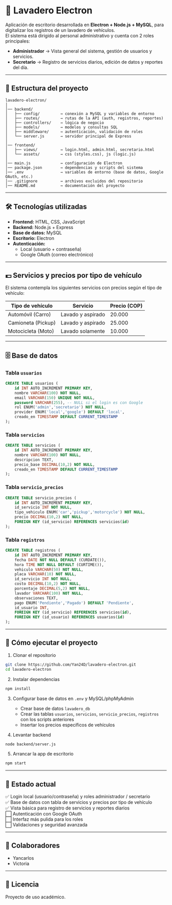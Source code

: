 # 🚗 Lavadero Electron

Aplicación de escritorio desarrollada en **Electron + Node.js + MySQL**, para digitalizar los registros de un lavadero de vehículos.  
El sistema está dirigido al personal administrativo y cuenta con 2 roles principales:

- **Administrador** → Vista general del sistema, gestión de usuarios y servicios.
- **Secretario** → Registro de servicios diarios, edición de datos y reportes del día.

---

## 📂 Estructura del proyecto
```
lavadero-electron/
│
│── backend/                   
│   ├── config/         → conexión a MySQL y variables de entorno
│   ├── routes/         → rutas de la API (auth, registros, reportes)
│   ├── controllers/    → lógica de negocio
│   ├── models/         → modelos y consultas SQL
│   ├── middleware/     → autenticación, validación de roles
│   └── server.js       → servidor principal de Express
│
│── frontend/                 
│   ├── views/          → login.html, admin.html, secretario.html
│   └── assets/         → css (styles.css), js (logic.js)
│
│── main.js             → configuración de Electron
│── package.json        → dependencias y scripts del sistema
│── .env                → variables de entorno (base de datos, Google OAuth, etc.)
│── .gitignore          → archivos excluidos del repositorio
│── README.md           → documentación del proyecto
```

---

## 🛠️ Tecnologías utilizadas

- **Frontend:** HTML, CSS, JavaScript  
- **Backend:** Node.js + Express  
- **Base de datos:** MySQL  
- **Escritorio:** Electron  
- **Autenticación:**  
  - Local (usuario + contraseña)  
  - Google OAuth (correo electrónico)

---

## 💵 Servicios y precios por tipo de vehículo

El sistema contempla los siguientes servicios con precios según el tipo de vehículo:

| Tipo de vehículo     | Servicio                     | Precio (COP)     |
|----------------------|-------------------------------|--------------------|
| Automóvil (Carro)     | Lavado y aspirado            | 20.000             |
| Camioneta (Pickup)    | Lavado y aspirado            | 25.000             |
| Motocicleta (Moto)    | Lavado solamente             | 10.000             |

---

## 🗄️ Base de datos

### Tabla `usuarios`
```sql
CREATE TABLE usuarios (
    id INT AUTO_INCREMENT PRIMARY KEY,
    nombre VARCHAR(100) NOT NULL,
    email VARCHAR(150) UNIQUE NOT NULL,
    password VARCHAR(255), -- NULL si el login es con Google
    rol ENUM('admin','secretario') NOT NULL,
    provider ENUM('local','google') DEFAULT 'local',
    creado_en TIMESTAMP DEFAULT CURRENT_TIMESTAMP
);
```

### Tabla `servicios`
```sql
CREATE TABLE servicios (
    id INT AUTO_INCREMENT PRIMARY KEY,
    nombre VARCHAR(100) NOT NULL,
    descripcion TEXT,
    precio_base DECIMAL(10,2) NOT NULL,
    creado_en TIMESTAMP DEFAULT CURRENT_TIMESTAMP
);
```

### Tabla `servicio_precios`
```sql
CREATE TABLE servicio_precios (
    id INT AUTO_INCREMENT PRIMARY KEY,
    id_servicio INT NOT NULL,
    tipo_vehiculo ENUM('car','pickup','motorcycle') NOT NULL,
    precio DECIMAL(10,2) NOT NULL,
    FOREIGN KEY (id_servicio) REFERENCES servicios(id)
);
```

### Tabla `registros`
```sql
CREATE TABLE registros (
    id INT AUTO_INCREMENT PRIMARY KEY,
    fecha DATE NOT NULL DEFAULT (CURDATE()),
    hora TIME NOT NULL DEFAULT (CURTIME()),
    vehiculo VARCHAR(50) NOT NULL,
    placa VARCHAR(10) NOT NULL,
    id_servicio INT NOT NULL,
    costo DECIMAL(10,2) NOT NULL,
    porcentaje DECIMAL(5,2) NOT NULL,
    lavador VARCHAR(100) NOT NULL,
    observaciones TEXT,
    pago ENUM('Pendiente','Pagado') DEFAULT 'Pendiente',
    id_usuario INT,
    FOREIGN KEY (id_servicio) REFERENCES servicios(id),
    FOREIGN KEY (id_usuario) REFERENCES usuarios(id)
);
```

---

## 🚀 Cómo ejecutar el proyecto

1. Clonar el repositorio  
```bash
git clone https://github.com/Yan24D/lavadero-electron.git
cd lavadero-electron
```

2. Instalar dependencias  
```bash
npm install
```

3. Configurar base de datos en `.env` y MySQL/phpMyAdmin  
   - Crear base de datos `lavadero_db`  
   - Crear las tablas `usuarios`, `servicios`, `servicio_precios`, `registros` con los scripts anteriores  
   - Insertar los precios específicos de vehículos

4. Levantar backend  
```bash
node backend/server.js
```

5. Arrancar la app de escritorio  
```bash
npm start
```

---

## 📌 Estado actual

✅ Login local (usuario/contraseña) y roles administrador / secretario  
✅ Base de datos con tabla de servicios y precios por tipo de vehículo  
✅ Vista básica para registro de servicios y reportes diarios  
⬜ Autenticación con Google OAuth  
⬜ Interfaz más pulida para los roles  
⬜ Validaciones y seguridad avanzada  

---

## 👥 Colaboradores

- Yancarlos  
- Victoria

---

## 📜 Licencia

Proyecto de uso académico.  
